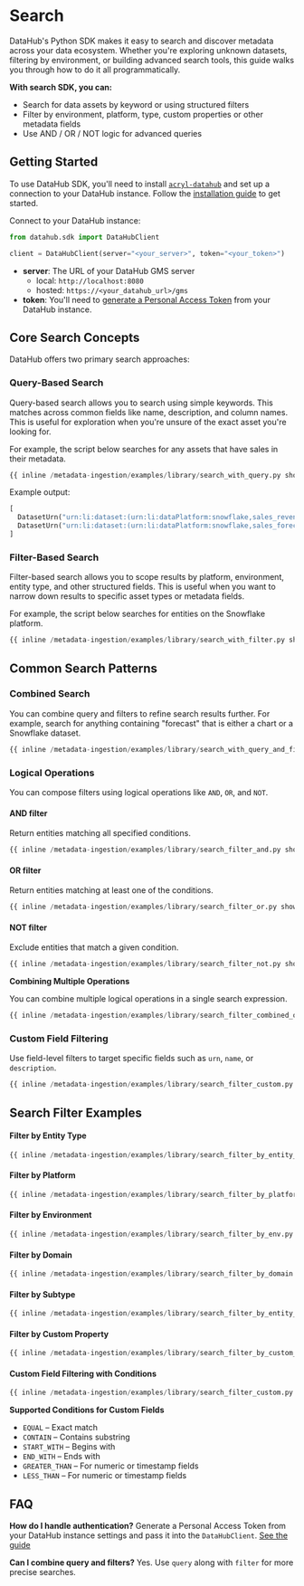 # Search

DataHub's Python SDK makes it easy to search and discover metadata across your data ecosystem. Whether you're exploring unknown datasets, filtering by environment, or building advanced search tools, this guide walks you through how to do it all programmatically.

**With search SDK, you can:**

- Search for data assets by keyword or using structured filters
- Filter by environment, platform, type, custom properties or other metadata fields
- Use AND / OR / NOT logic for advanced queries

## Getting Started

To use DataHub SDK, you'll need to install [`acryl-datahub`](https://pypi.org/project/acryl-datahub/) and set up a connection to your DataHub instance. Follow the [installation guide](https://docs.datahub.com/docs/metadata-ingestion/cli-ingestion#installing-datahub-cli) to get started.

Connect to your DataHub instance:

```python
from datahub.sdk import DataHubClient

client = DataHubClient(server="<your_server>", token="<your_token>")
```

- **server**: The URL of your DataHub GMS server
  - local: `http://localhost:8080`
  - hosted: `https://<your_datahub_url>/gms`
- **token**: You'll need to [generate a Personal Access Token](https://docs.datahub.com/docs/authentication/personal-access-tokens) from your DataHub instance.

## Core Search Concepts

DataHub offers two primary search approaches:

### Query-Based Search

Query-based search allows you to search using simple keywords. This matches across common fields like name, description, and column names. This is useful for exploration when you're unsure of the exact asset you're looking for.

For example, the script below searches for any assets that have sales in their metadata.

```python
{{ inline /metadata-ingestion/examples/library/search_with_query.py show_path_as_comment }}
```

Example output:

```python
[
  DatasetUrn("urn:li:dataset:(urn:li:dataPlatform:snowflake,sales_revenue_2023,PROD)"),
  DatasetUrn("urn:li:dataset:(urn:li:dataPlatform:snowflake,sales_forecast,PROD)")
]
```

### Filter-Based Search

Filter-based search allows you to scope results by platform, environment, entity type, and other structured fields.
This is useful when you want to narrow down results to specific asset types or metadata fields.

For example, the script below searches for entities on the Snowflake platform.

```python
{{ inline /metadata-ingestion/examples/library/search_with_filter.py show_path_as_comment }}
```

## Common Search Patterns

### Combined Search

You can combine query and filters to refine search results further.
For example, search for anything containing "forecast" that is either a chart or a Snowflake dataset.

```python
{{ inline /metadata-ingestion/examples/library/search_with_query_and_filter.py show_path_as_comment }}
```

### Logical Operations

You can compose filters using logical operations like `AND`, `OR`, and `NOT`.

#### AND filter

Return entities matching all specified conditions.

```python
{{ inline /metadata-ingestion/examples/library/search_filter_and.py show_path_as_comment }}
```

#### OR filter

Return entities matching at least one of the conditions.

```python
{{ inline /metadata-ingestion/examples/library/search_filter_or.py show_path_as_comment }}
```

#### NOT filter

Exclude entities that match a given condition.

```python
{{ inline /metadata-ingestion/examples/library/search_filter_not.py show_path_as_comment }}
```

**Combining Multiple Operations**

You can combine multiple logical operations in a single search expression.

```python
{{ inline /metadata-ingestion/examples/library/search_filter_combined_operation.py show_path_as_comment }}
```

### Custom Field Filtering

Use field-level filters to target specific fields such as `urn`, `name`, or `description`.

```python
{{ inline /metadata-ingestion/examples/library/search_filter_custom.py show_path_as_comment }}
```

## Search Filter Examples

#### Filter by Entity Type

```python
{{ inline /metadata-ingestion/examples/library/search_filter_by_entity_type.py show_path_as_comment }}
```

#### Filter by Platform

```python
{{ inline /metadata-ingestion/examples/library/search_filter_by_platform.py show_path_as_comment }}
```

#### Filter by Environment

```python
{{ inline /metadata-ingestion/examples/library/search_filter_by_env.py show_path_as_comment }}
```

#### Filter by Domain

```python
{{ inline /metadata-ingestion/examples/library/search_filter_by_domain.py show_path_as_comment }}
```

#### Filter by Subtype

```python
{{ inline /metadata-ingestion/examples/library/search_filter_by_entity_subtype.py show_path_as_comment }}
```

#### Filter by Custom Property

```python
{{ inline /metadata-ingestion/examples/library/search_filter_by_custom_property.py show_path_as_comment }}
```

#### Custom Field Filtering with Conditions

```python
{{ inline /metadata-ingestion/examples/library/search_filter_custom.py show_path_as_comment }}
```

**Supported Conditions for Custom Fields**

- `EQUAL` – Exact match
- `CONTAIN` – Contains substring
- `START_WITH` – Begins with
- `END_WITH` – Ends with
- `GREATER_THAN` – For numeric or timestamp fields
- `LESS_THAN` – For numeric or timestamp fields

## FAQ

**How do I handle authentication?**
Generate a Personal Access Token from your DataHub instance settings and pass it into the `DataHubClient`.
[See the guide](https://docs.datahub.com/docs/authentication/personal-access-tokens)

**Can I combine query and filters?**
Yes. Use `query` along with `filter` for more precise searches.
